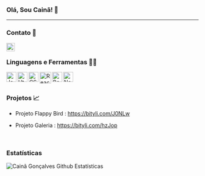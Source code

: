 ### Olá, Sou Cainã! 👋

---

### Contato 📲

[<img align="left"  width="22px" src="https://cdn.jsdelivr.net/npm/simple-icons@3.4.0/icons/linkedin.svg" />](https://www.linkedin.com/in/cainã-gonçalves-42128614b/)


<br />

### Linguagens e Ferramentas 🔨🔧

<img align="left" alt="Javascript" width="26px" src="https://img2.gratispng.com/20181125/gos/kisspng-react-javascript-redux-vue-js-angular-javascript-jquery-5bfa71f29a9d93.7758622015431398266333.jpg" />

<img align="left" alt="Html" width="26px" src="https://banner2.cleanpng.com/20180425/rwe/kisspng-web-development-html-responsive-web-design-logo-ja-html-5ae04a94d3ebb9.2609257315246485968681.jpg" />

<img align="left" alt="CSS" width="26px" src="https://www.kindpng.com/picc/m/464-4640184_css3-png-download-css-icon-transparent-png.png" />

<img align="left" alt="React Native" width="30px" src="https://appmasters.io/static/react-47ce6e77f039020ee2e76a10c1e988e9.png" />

<img align="left" alt="Bootstrap" width="26px" src="https://img.icons8.com/color/452/bootstrap.png" />

<img align="left" alt="NodeJS" width="26px" src="https://img.icons8.com/color/452/nodejs.png" />


<br />
<br />

### Projetos 📈

  - Projeto Flappy Bird : https://bityli.com/J0NLw
  
  - Projeto Galeria : https://bityli.com/hzJop



<br />

### Estatísticas

<img align="left" alt="Cainã Gonçalves Github Estatísticas" src="https://github-readme-stats.vercel.app/api?username=cainamagoncalves&show_icons=true&hide_border=true" />

<br />
<br />
